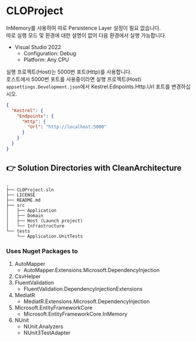 # CLOProject
InMemory를 사용하여 따로 Persistence Layer 설정이 필요 없습니다.  
따로 실행 모드 및 환경에 대한 설명이 없어 다음 환경에서 실행 가능합니다.
- Visual Studio 2022
    - Configuration: Debug
    - Platform: Any CPU

실행 프로젝트(Host)는 5000번 포트(Http)를 사용합니다.  
호스트에서 5000번 포트를 사용중이라면 실행 프로젝트(Host) `appsettings.Development.json`에서 Kestrel.Ednpoints.Http.Url 포트를 변경하십시오.
```json
{
  "Kestrel": {
    "Endpoints": {
      "Http": {
        "Url": "http://localhost:5000"
      }
    }
  }
}

```
## :point_right: Solution Directories with CleanArchitecture
```
.
├── CLOProject.sln
├── LICENSE
├── README.md
├── src
│   ├── Application
│   ├── Domain
│   ├── Host (Launch project)
│   └── Infrastructure
└── tests
    └── Application.UnitTests
```
### Uses Nuget Packages to
1. AutoMapper
    - AutoMapper.Extensions.Microsoft.DependencyInjection
3. CsvHelper
4. FluentValidation
    - FluentValidation.DependencyInjectionExtensions
5. MediatR
    - MediatR.Extensions.Microsoft.DependencyInjection
6. Microsoft.EntityFrameworkCore
    - Microsoft.EntityFrameworkCore.InMemory
7. NUnit
    - NUnit.Analyzers
    - NUnit3TestAdapter

